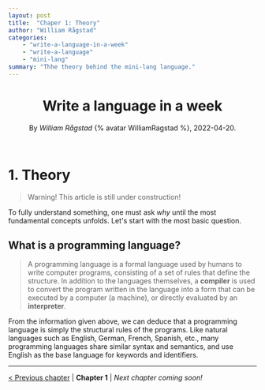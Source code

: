 ```yaml
---
layout: post
title:  "Chaper 1: Theory"
author: "William Rågstad"
categories:
    - "write-a-language-in-a-week"
    - "write-a-language"
    - "mini-lang"
summary: "Thhe theory behind the mini-lang language."
---
```



<div align="center">
    <h1><b>Write a language in a week</b></h1>
    <p>By <em>William Rågstad</em> {% avatar WilliamRagstad %}, 2022-04-20.</p>
</div>
<br/>

# 1. Theory

> Warning! This article is still under construction!

To fully understand something, one must ask *why* until the most fundamental concepts unfolds.
Let's start with the most basic question.

## What is a programming language?
> A programming language is a formal language used by humans to write computer programs, consisting of a set of rules that define the structure. In addition to the languages themselves, a **compiler** is used to convert the program written in the language into a form that can be executed by a computer (a machine), or directly evaluated by an **interpreter**.

From the information given above, we can deduce that a programming language is simply the structural rules of the programs.
Like natural languages such as English, German, French, Spanish, etc., many programming languages share similar syntax and semantics, and use English as the base language for keywords and identifiers.

---

[< Previous chapter](/2022/03/28/0-intro) | **Chapter 1** | _Next chapter coming soon!_
